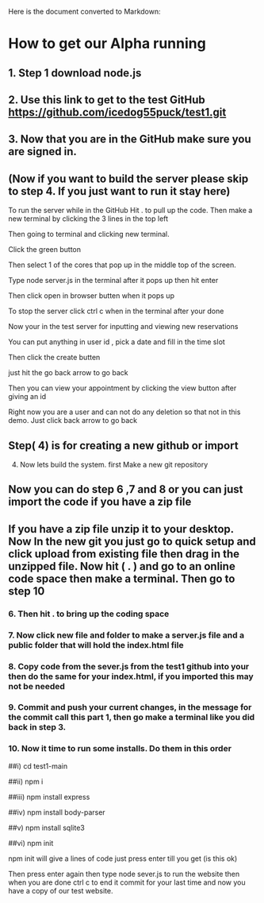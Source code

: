 Here is the document converted to Markdown:

# How to get our Alpha running

## 1. Step 1 download node.js

## 2. Use this link to get to the test GitHub https://github.com/icedog55puck/test1.git


## 3. Now that you are in the GitHub make sure you are signed in.

## (Now if you want to build the server please skip to step 4. If you just want to run it stay here)

To run the server while in the GitHub Hit . to pull up the code. Then make a new terminal by clicking the 3 lines in the top left

Then going to terminal and clicking new terminal.

Click the green button

Then select 1 of the cores that pop up in the middle top of the screen.

Type node server.js in the terminal after it pops up then hit enter

Then click open in browser butten when it pops up

To stop the server click ctrl c when in the terminal after your done


Now your in the test server for inputting and viewing new reservations

You can put anything in user id , pick a date and fill in the time slot

Then click the create butten

just hit the go back arrow to go back

Then you can view your appointment by clicking the view button after giving an id


Right now you are a user and can not do any deletion so that not in this demo. Just click back arrow to go back



## Step( 4) is for creating a new github or import

4.	Now lets build the system. first Make a new git repository
   
## Now you can do step 6 ,7 and 8 or you can just import the code if you have a zip file

## If you have a zip file unzip it to your desktop. Now In the new git you just go to quick setup and click upload from existing file then drag in the unzipped file. Now hit ( . ) and  go to an online code space then make a terminal. Then go to step 10


### 6. Then hit . to bring up the coding space

### 7. Now click new file and folder to make a server.js file and a public folder that will hold the index.html file

### 8. Copy code from the sever.js from the test1 github into your then do the same for your index.html, if you imported this may not be needed

### 9. Commit and push your current changes, in the message for the commit call this part 1, then go make a terminal like you did back in step 3.

### 10. Now it time to run some installs. Do them in this order

##i)	cd test1-main

##ii)	npm i

##iii)	npm install express

##iv)	npm install body-parser

##v)	npm install sqlite3

##vi)	npm init


npm init will  give a lines of code just press enter till you get (is this ok)

Then press enter again then type node sever.js to run the website then when you are done ctrl c to end it commit for your last time and now you have a copy of our test website.
